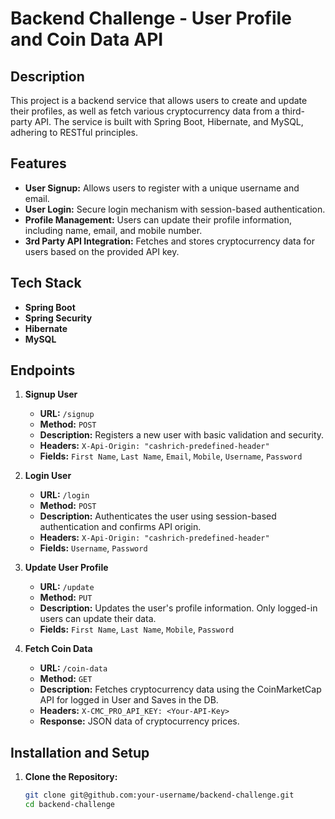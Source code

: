 # Backend Challenge - User Profile and Coin Data API

## Description

This project is a backend service that allows users to create and update their profiles, as well as fetch various cryptocurrency data from a third-party API. The service is built with Spring Boot, Hibernate, and MySQL, adhering to RESTful principles.

## Features

- **User Signup:** Allows users to register with a unique username and email.
- **User Login:** Secure login mechanism with session-based authentication.
- **Profile Management:** Users can update their profile information, including name, email, and mobile number.
- **3rd Party API Integration:** Fetches and stores cryptocurrency data for users based on the provided API key.

## Tech Stack

- **Spring Boot**
- **Spring Security**
- **Hibernate**
- **MySQL**

## Endpoints

1. **Signup User**
    - **URL:** `/signup`
    - **Method:** `POST`
    - **Description:** Registers a new user with basic validation and security.
    - **Headers:** `X-Api-Origin: "cashrich-predefined-header"`
    - **Fields:** `First Name`, `Last Name`, `Email`, `Mobile`, `Username`, `Password`

2. **Login User**
    - **URL:** `/login`
    - **Method:** `POST`
    - **Description:** Authenticates the user using session-based authentication and confirms API origin.
    - **Headers:** `X-Api-Origin: "cashrich-predefined-header"`
    - **Fields:** `Username`, `Password`

3. **Update User Profile**
    - **URL:** `/update`
    - **Method:** `PUT`
    - **Description:** Updates the user's profile information. Only logged-in users can update their data.
    - **Fields:** `First Name`, `Last Name`, `Mobile`, `Password`

4. **Fetch Coin Data**
    - **URL:** `/coin-data`
    - **Method:** `GET`
    - **Description:** Fetches cryptocurrency data using the CoinMarketCap API for logged in User and Saves in the DB.
    - **Headers:** `X-CMC_PRO_API_KEY: <Your-API-Key>`
    - **Response:** JSON data of cryptocurrency prices.

## Installation and Setup

1. **Clone the Repository:**
   ```bash
   git clone git@github.com:your-username/backend-challenge.git
   cd backend-challenge
